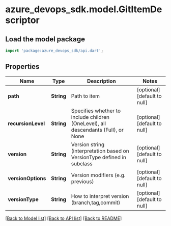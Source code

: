# azure_devops_sdk.model.GitItemDescriptor

## Load the model package
```dart
import 'package:azure_devops_sdk/api.dart';
```

## Properties
Name | Type | Description | Notes
------------ | ------------- | ------------- | -------------
**path** | **String** | Path to item | [optional] [default to null]
**recursionLevel** | **String** | Specifies whether to include children (OneLevel), all descendants (Full), or None | [optional] [default to null]
**version** | **String** | Version string (interpretation based on VersionType defined in subclass | [optional] [default to null]
**versionOptions** | **String** | Version modifiers (e.g. previous) | [optional] [default to null]
**versionType** | **String** | How to interpret version (branch,tag,commit) | [optional] [default to null]

[[Back to Model list]](../README.md#documentation-for-models) [[Back to API list]](../README.md#documentation-for-api-endpoints) [[Back to README]](../README.md)


